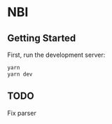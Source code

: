 # NBI

## Getting Started

First, run the development server:

```bash
yarn
yarn dev
```

## TODO
Fix parser
